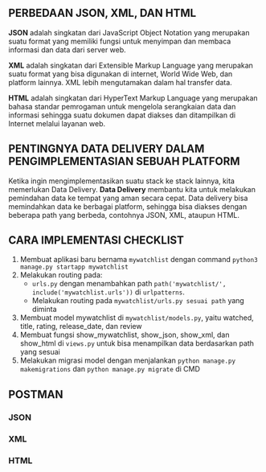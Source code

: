 ## PERBEDAAN JSON, XML, DAN HTML 
**JSON** adalah singkatan dari JavaScript Object Notation yang merupakan suatu format yang memiliki fungsi untuk menyimpan dan membaca informasi dan data dari server web. 

**XML** adalah singkatan dari Extensible Markup Language yang merupakan suatu format yang bisa digunakan di internet, World Wide Web, dan platform lainnya. XML lebih mengutamakan dalam hal transfer data.

**HTML** adalah singkatan dari HyperText Markup Language yang merupakan bahasa standar pemrogaman untuk mengelola serangkaian data dan informasi sehingga suatu dokumen dapat diakses dan ditampilkan di Internet melalui layanan web.

## PENTINGNYA DATA DELIVERY DALAM PENGIMPLEMENTASIAN SEBUAH PLATFORM
Ketika ingin mengimplementasikan suatu stack ke stack lainnya, kita memerlukan Data Delivery. **Data Delivery** membantu kita untuk melakukan pemindahan data ke tempat yang aman secara cepat. Data delivery bisa memindahkan data ke berbagai platform, sehingga bisa diakses dengan beberapa path yang berbeda, contohnya JSON, XML, ataupun HTML.

## CARA IMPLEMENTASI CHECKLIST
1. Membuat aplikasi baru bernama `mywatchlist` dengan command `python3 manage.py startapp mywatchlist`
2. Melakukan routing pada: 
    - `urls.py` dengan menambahkan path `path('mywatchlist/', include('mywatchlist.urls'))` di `urlpatterns`.
    - Melakukan routing pada `mywatchlist/urls.py sesuai path` yang diminta
3. Membuat model mywatchlist di `mywatchlist/models.py`, yaitu watched, title, rating, release_date, dan review
4. Membuat fungsi show_mywatchlist, show_json, show_xml, dan show_html di `views.py` untuk bisa menampilkan data berdasarkan path yang sesuai
5. Melakukan migrasi model dengan menjalankan `python manage.py makemigrations` dan `python manage.py migrate` di CMD

## POSTMAN
### JSON

### XML

### HTML

